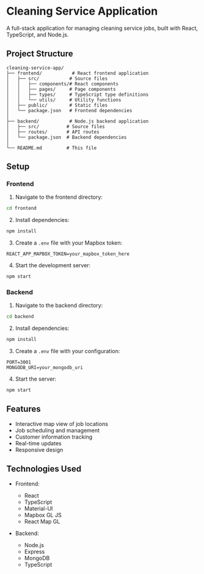 # Cleaning Service Application

A full-stack application for managing cleaning service jobs, built with React, TypeScript, and Node.js.

## Project Structure

```
cleaning-service-app/
├── frontend/           # React frontend application
│   ├── src/           # Source files
│   │   ├── components/# React components
│   │   ├── pages/     # Page components
│   │   ├── types/     # TypeScript type definitions
│   │   └── utils/     # Utility functions
│   ├── public/        # Static files
│   └── package.json   # Frontend dependencies
│
├── backend/           # Node.js backend application
│   ├── src/          # Source files
│   ├── routes/       # API routes
│   └── package.json  # Backend dependencies
│
└── README.md         # This file
```

## Setup

### Frontend
1. Navigate to the frontend directory:
```bash
cd frontend
```

2. Install dependencies:
```bash
npm install
```

3. Create a `.env` file with your Mapbox token:
```
REACT_APP_MAPBOX_TOKEN=your_mapbox_token_here
```

4. Start the development server:
```bash
npm start
```

### Backend
1. Navigate to the backend directory:
```bash
cd backend
```

2. Install dependencies:
```bash
npm install
```

3. Create a `.env` file with your configuration:
```
PORT=3001
MONGODB_URI=your_mongodb_uri
```

4. Start the server:
```bash
npm start
```

## Features

- Interactive map view of job locations
- Job scheduling and management
- Customer information tracking
- Real-time updates
- Responsive design

## Technologies Used

- Frontend:
  - React
  - TypeScript
  - Material-UI
  - Mapbox GL JS
  - React Map GL

- Backend:
  - Node.js
  - Express
  - MongoDB
  - TypeScript 